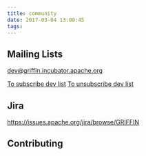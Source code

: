 ```yaml
---
title: community
date: 2017-03-04 13:00:45
tags:
---
```


## Mailing Lists

dev@griffin.incubator.apache.org 

[To subscribe dev list](mailto:dev-subscribe@griffin.incubator.apache.org)
[To unsubscribe dev list](mailto:dev-unsubscribe@griffin.incubator.apache.org)

## Jira

https://issues.apache.org/jira/browse/GRIFFIN

## Contributing








